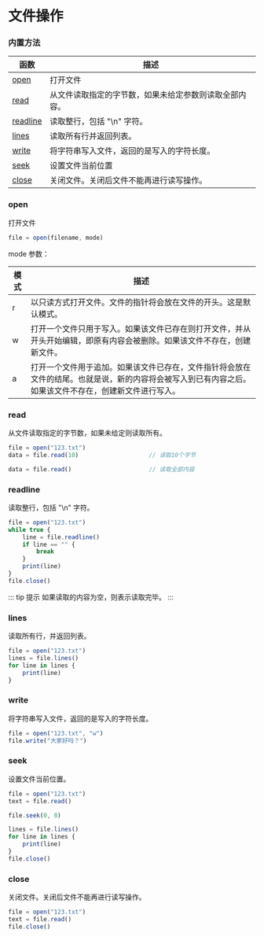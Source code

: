 # 文件操作

### 内置方法

| 函数 | 描述 |
| ---- | ---- |
| [open](#open) | 打开文件 |
| [read](#read) | 从文件读取指定的字节数，如果未给定参数则读取全部内容。|
| [readline](#readline) | 读取整行，包括 "\n" 字符。|
| [lines](#lines) | 读取所有行并返回列表。|
| [write](#write) | 将字符串写入文件，返回的是写入的字符长度。|
| [seek](#seek) | 设置文件当前位置 |
| [close](#close) | 关闭文件。关闭后文件不能再进行读写操作。|

### open

打开文件

```ts
file = open(filename, mode)
```

mode 参数：

| 模式 | 描述 |
| ---- | ---- |
| r |以只读方式打开文件。文件的指针将会放在文件的开头。这是默认模式。|
| w | 打开一个文件只用于写入。如果该文件已存在则打开文件，并从开头开始编辑，即原有内容会被删除。如果该文件不存在，创建新文件。|
| a | 打开一个文件用于追加。如果该文件已存在，文件指针将会放在文件的结尾。也就是说，新的内容将会被写入到已有内容之后。如果该文件不存在，创建新文件进行写入。|


### read

从文件读取指定的字节数，如果未给定则读取所有。

```ts
file = open("123.txt")
data = file.read(10)                    // 读取10个字节

data = file.read()                      // 读取全部内容
```

### readline

读取整行，包括 "\n" 字符。

```ts
file = open("123.txt")
while true {
    line = file.readline()
    if line == "" {
        break
    }
    print(line)
}
file.close()
```

::: tip 提示
如果读取的内容为空，则表示读取完毕。
:::

### lines

读取所有行，并返回列表。

```ts
file = open("123.txt")
lines = file.lines()
for line in lines {
    print(line)
}
```

### write

将字符串写入文件，返回的是写入的字符长度。

```ts
file = open("123.txt", "w")
file.write("大家好吗？")
```

### seek

设置文件当前位置。

```ts
file = open("123.txt")
text = file.read()

file.seek(0, 0)

lines = file.lines()
for line in lines {
    print(line)
}
file.close()
```

### close

关闭文件。关闭后文件不能再进行读写操作。

```ts
file = open("123.txt")
text = file.read()
file.close()
```